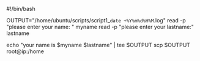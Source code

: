 #!/bin/bash

OUTPUT="/home/ubuntu/scripts/script1_`date +%Y%m%d%H%M`.log"
read -p "please enter your name: " myname
read -p "please enter your lastname:" lastname

echo "your name is $myname $lastname" | tee $OUTPUT
scp $OUTPUT root@ip:/home
